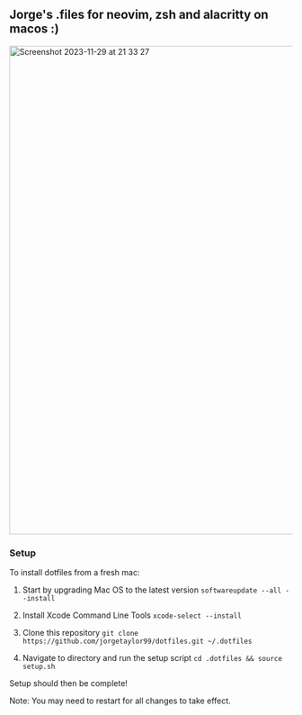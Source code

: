 ## Jorge's .files for neovim, zsh and alacritty on macos :)

<img width="868" alt="Screenshot 2023-11-29 at 21 33 27" src="https://github.com/jorgetaylor99/dotfiles/assets/84081119/006b308a-98ea-4f10-8aa9-7fbc4da19f00">

### Setup

To install dotfiles from a fresh mac:

1. Start by upgrading Mac OS to the latest version
```softwareupdate --all --install```

2. Install Xcode Command Line Tools
```xcode-select --install```

3. Clone this repository
```git clone https://github.com/jorgetaylor99/dotfiles.git ~/.dotfiles```

4. Navigate to directory and run the setup script
```cd .dotfiles && source setup.sh```

Setup should then be complete!

Note: You may need to restart for all changes to take effect.

